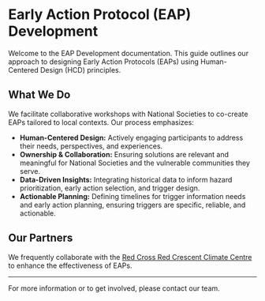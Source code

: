 # Early Action Protocol (EAP) Development

Welcome to the EAP Development documentation. This guide outlines our approach to designing Early Action Protocols (EAPs) using Human-Centered Design (HCD) principles.

## What We Do

We facilitate collaborative workshops with National Societies to co-create EAPs tailored to local contexts. Our process emphasizes:

- **Human-Centered Design:** Actively engaging participants to address their needs, perspectives, and experiences.
- **Ownership & Collaboration:** Ensuring solutions are relevant and meaningful for National Societies and the vulnerable communities they serve.
- **Data-Driven Insights:** Integrating historical data to inform hazard prioritization, early action selection, and trigger design.
- **Actionable Planning:** Defining timelines for trigger information needs and early action planning, ensuring triggers are specific, reliable, and actionable.

## Our Partners

We frequently collaborate with the [Red Cross Red Crescent Climate Centre](https://www.climatecentre.org/) to enhance the effectiveness of EAPs.

---

For more information or to get involved, please contact our team.
